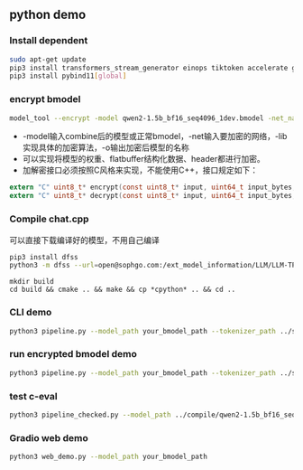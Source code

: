 ## python demo

### Install dependent
```bash
sudo apt-get update
pip3 install transformers_stream_generator einops tiktoken accelerate gradio transformers==4.41.2 
pip3 install pybind11[global]
```

### encrypt bmodel

```bash
model_tool --encrypt -model qwen2-1.5b_bf16_seq4096_1dev.bmodel -net_name block_0 -lib libcipher.so -o qwen2-1.5b_bf16_seq4096_1dev_encrypted.bmodel
```
* -model输入combine后的模型或正常bmodel，-net输入要加密的网络，-lib实现具体的加密算法，-o输出加密后模型的名称
* 可以实现将模型的权重、flatbuffer结构化数据、header都进行加密。
* 加解密接口必须按照C风格来实现，不能使用C++，接口规定如下：
```c
extern "C" uint8_t* encrypt(const uint8_t* input, uint64_t input_bytes, uint64_t* output_bytes);
extern "C" uint8_t* decrypt(const uint8_t* input, uint64_t input_bytes, uint64_t* output_bytes);
```

### Compile chat.cpp

可以直接下载编译好的模型，不用自己编译
```bash
pip3 install dfss
python3 -m dfss --url=open@sophgo.com:/ext_model_information/LLM/LLM-TPU/qwen2-7b_int4_seq8192_1dev.bmodel
```

```
mkdir build
cd build && cmake .. && make && cp *cpython* .. && cd ..
```

### CLI demo
```bash
python3 pipeline.py --model_path your_bmodel_path --tokenizer_path ../support/token_config/ --devid 0 --generation_mode greedy
```

### run encrypted bmodel demo
```bash
python3 pipeline.py --model_path your_bmodel_path --tokenizer_path ../support/token_config/ --devid 0 --generation_mode greedy --lib_path libcipher.so
```

### test c-eval
```bash
python3 pipeline_checked.py --model_path ../compile/qwen2-1.5b_bf16_seq4096_1dev_encrypted.bmodel --tokenizer_path ../support/token_config/ --devid 0 --generation_mode greedy --lib_path ../share_cache_demo/build/libcipher.so --max_new_tokens 50
```

### Gradio web demo
```bash
python3 web_demo.py --model_path your_bmodel_path
```
